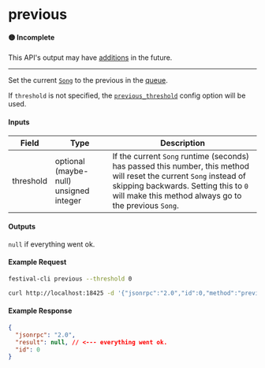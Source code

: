 # previous

#### 🟡 Incomplete
This API's output may have [additions](../../api-stability/marker.md) in the future.

---

Set the current [`Song`](../../common-objects/song.md) to the previous in the [queue](../queue/queue.md).

If `threshold` is not specified, the [`previous_threshold`](../../config.md) config option will be used.

#### Inputs
| Field     | Type                                   | Description |
|-----------|----------------------------------------|-------------|
| threshold | optional (maybe-null) unsigned integer | If the current `Song` runtime (seconds) has passed this number, this method will reset the current `Song` instead of skipping backwards. Setting this to `0` will make this method always go to the previous `Song`.

#### Outputs
`null` if everything went ok.

#### Example Request
```bash
festival-cli previous --threshold 0
```
```bash
curl http://localhost:18425 -d '{"jsonrpc":"2.0","id":0,"method":"previous","params":{"threshold":0}}'
```

#### Example Response
```json
{
  "jsonrpc": "2.0",
  "result": null, // <--- everything went ok.
  "id": 0
}
```
